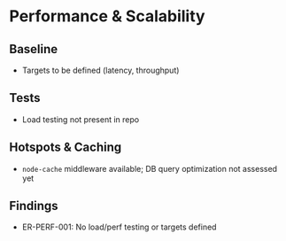 # Performance & Scalability

## Baseline
- Targets to be defined (latency, throughput)

## Tests
- Load testing not present in repo

## Hotspots & Caching
- `node-cache` middleware available; DB query optimization not assessed yet

## Findings
- ER-PERF-001: No load/perf testing or targets defined

